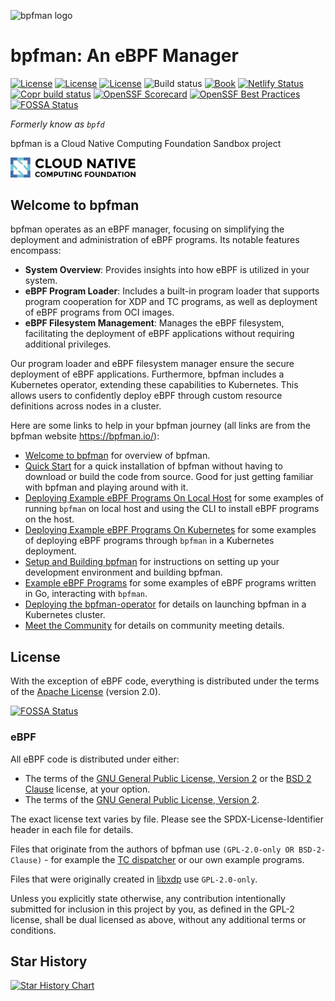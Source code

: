 ![bpfman logo](./docs/img/horizontal/color/bpfman-horizontal-color.png) <!-- markdownlint-disable-line first-line-heading -->

# bpfman: An eBPF Manager

[![License][apache2-badge]][apache2-url]
[![License][bsd2-badge]][bsd2-url]
[![License][gpl-badge]][gpl-url]
![Build status][build-badge]
[![Book][book-badge]][book-url]
[![Netlify Status][netlify-badge]][netlify-url]
[![Copr build status][copr-badge]][copr-url]
[![OpenSSF Scorecard][openssf-badge]][openssf-url]
[![OpenSSF Best Practices][openssf-best-practices-badge]][openssf-best-practices-url]
[![FOSSA Status][fossa-badge]][fossa-url]

[apache2-badge]: https://img.shields.io/badge/License-Apache%202.0-blue.svg
[apache2-url]: https://opensource.org/licenses/Apache-2.0
[bsd2-badge]: https://img.shields.io/badge/License-BSD%202--Clause-orange.svg
[bsd2-url]: https://opensource.org/licenses/BSD-2-Clause
[gpl-badge]: https://img.shields.io/badge/License-GPL%20v2-blue.svg
[gpl-url]: https://opensource.org/licenses/GPL-2.0
[build-badge]: https://img.shields.io/github/actions/workflow/status/bpfman/bpfman/build.yml?branch=main
[book-badge]: https://img.shields.io/badge/read%20the-book-9cf.svg
[book-url]: https://bpfman.io/
[copr-badge]: https://copr.fedorainfracloud.org/coprs/g/ebpf-sig/bpfman-next/package/bpfman/status_image/last_build.png
[copr-url]: https://copr.fedorainfracloud.org/coprs/g/ebpf-sig/bpfman-next/package/bpfman/
[netlify-badge]: https://api.netlify.com/api/v1/badges/557ca612-4b7f-480d-a1cc-43b453502992/deploy-status
[netlify-url]: https://app.netlify.com/sites/bpfman/deploys
[openssf-badge]: https://api.scorecard.dev/projects/github.com/bpfman/bpfman/badge
[openssf-url]: https://scorecard.dev/viewer/?uri=github.com/bpfman/bpfman
[openssf-best-practices-badge]: https://www.bestpractices.dev/projects/10169/badge
[openssf-best-practices-url]: https://www.bestpractices.dev/projects/10169
[fossa-badge]: https://app.fossa.com/api/projects/git%2Bgithub.com%2Fbpfman%2Fbpfman.svg?type=shield
[fossa-url]: https://app.fossa.com/projects/git%2Bgithub.com%2Fbpfman%2Fbpfman?ref=badge_shield

_Formerly know as `bpfd`_

bpfman is a Cloud Native Computing Foundation Sandbox project

<picture>
   <source media="(prefers-color-scheme: dark)" srcset="https://raw.githubusercontent.com/cncf/artwork/main/other/cncf/horizontal/white/cncf-white.png"/>
   <source media="(prefers-color-scheme: light)" srcset="https://raw.githubusercontent.com/cncf/artwork/main/other/cncf/horizontal/color/cncf-color.png"/>
   <img alt="CNCF Logo" src="https://raw.githubusercontent.com/cncf/artwork/main/other/cncf/horizontal/color/cncf-color.png" width="200px"/>
</picture>

## Welcome to bpfman

bpfman operates as an eBPF manager, focusing on simplifying the deployment and administration of eBPF programs. Its notable features encompass:

- **System Overview**: Provides insights into how eBPF is utilized in your system.
- **eBPF Program Loader**: Includes a built-in program loader that supports program cooperation for XDP and TC programs, as well as deployment of eBPF programs from OCI images.
- **eBPF Filesystem Management**: Manages the eBPF filesystem, facilitating the deployment of eBPF applications without requiring additional privileges.

Our program loader and eBPF filesystem manager ensure the secure deployment of eBPF applications.
Furthermore, bpfman includes a Kubernetes operator, extending these capabilities to Kubernetes.
This allows users to confidently deploy eBPF through custom resource definitions across nodes in a cluster.

Here are some links to help in your bpfman journey (all links are from the bpfman website <https://bpfman.io/>):

- [Welcome to bpfman](https://bpfman.io/) for overview of bpfman.
- [Quick Start](https://bpfman.io/main/quick-start) for a quick installation of bpfman without having to download or
  build the code from source.
  Good for just getting familiar with bpfman and playing around with it.
- [Deploying Example eBPF Programs On Local Host](https://bpfman.io/main/getting-started/example-bpf-local/)
  for some examples of running `bpfman` on local host and using the CLI to install
  eBPF programs on the host.
- [Deploying Example eBPF Programs On Kubernetes](https://bpfman.io/main/getting-started/example-bpf-k8s/)
  for some examples of deploying eBPF programs through `bpfman` in a Kubernetes deployment.
- [Setup and Building bpfman](https://bpfman.io/main/getting-started/building-bpfman/) for instructions
  on setting up your development environment and building bpfman.
- [Example eBPF Programs](https://bpfman.io/main/getting-started/example-bpf/) for some
  examples of eBPF programs written in Go, interacting with `bpfman`.
- [Deploying the bpfman-operator](https://bpfman.io/main/getting-started/develop-operator/) for details on launching
  bpfman in a Kubernetes cluster.
- [Meet the Community](https://bpfman.io/main/governance/meetings/) for details on community meeting details.

## License

With the exception of eBPF code, everything is distributed under the terms of
the [Apache License] (version 2.0).

[![FOSSA Status](https://app.fossa.com/api/projects/git%2Bgithub.com%2Fbpfman%2Fbpfman.svg?type=large)](https://app.fossa.com/projects/git%2Bgithub.com%2Fbpfman%2Fbpfman?ref=badge_large)

### eBPF

All eBPF code is distributed under either:

- The terms of the [GNU General Public License, Version 2] or the
  [BSD 2 Clause] license, at your option.
- The terms of the [GNU General Public License, Version 2].

The exact license text varies by file. Please see the SPDX-License-Identifier
header in each file for details.

Files that originate from the authors of bpfman use
`(GPL-2.0-only OR BSD-2-Clause)` - for example the [TC dispatcher] or our
own example programs.

Files that were originally created in [libxdp] use `GPL-2.0-only`.

Unless you explicitly state otherwise, any contribution intentionally submitted
for inclusion in this project by you, as defined in the GPL-2 license, shall be
dual licensed as above, without any additional terms or conditions.

[Apache license]: LICENSE-APACHE
[GNU General Public License, Version 2]: LICENSE-GPL2
[BSD 2 Clause]: LICENSE-BSD2
[libxdp]: https://github.com/xdp-project/xdp-tools
[TC dispatcher]:https://github.com/bpfman/bpfman/blob/main/bpf/tc_dispatcher.bpf.c

## Star History

<a href="https://star-history.com/#bpfman/bpfman&Date">
 <picture>
   <source media="(prefers-color-scheme: dark)" srcset="https://api.star-history.com/svg?repos=bpfman/bpfman&type=Date&theme=dark" />
   <source media="(prefers-color-scheme: light)" srcset="https://api.star-history.com/svg?repos=bpfman/bpfman&type=Date" />
   <img alt="Star History Chart" src="https://api.star-history.com/svg?repos=bpfman/bpfman&type=Date" />
 </picture>
</a>
